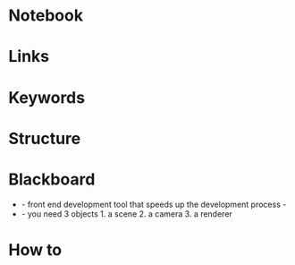 # Notebook

# Links

# Keywords

# Structure

# Blackboard
- <what is vite>
    - front end development tool that speeds up the development process
    - 

- <start things in three js>
    - you need 3 objects
    1. a scene
    2. a camera
    3. a renderer

# How to

